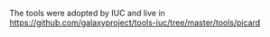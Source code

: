 The tools were adopted by IUC and live in https://github.com/galaxyproject/tools-iuc/tree/master/tools/picard
